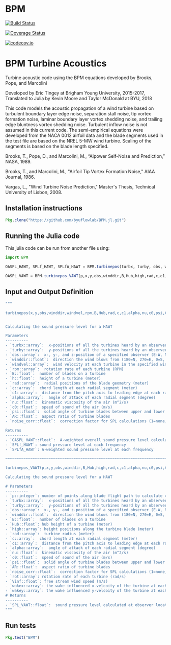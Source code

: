 # BPM

[![Build Status](https://travis-ci.org/moore54/BPM.jl.svg?branch=master)](https://travis-ci.org/moore54/BPM.jl)

[![Coverage Status](https://coveralls.io/repos/moore54/BPM.jl/badge.svg?branch=master&service=github)](https://coveralls.io/github/moore54/BPM.jl?branch=master)

[![codecov.io](http://codecov.io/github/moore54/BPM.jl/coverage.svg?branch=master)](http://codecov.io/github/moore54/BPM.jl?branch=master)



# BPM Turbine Acoustics

Turbine acoustic code using the BPM equations developed by Brooks, Pope, and Marcolini

Developed by Eric Tingey at Brigham Young University, 2015-2017,
Translated to Julia by Kevin Moore and Taylor McDonald at BYU, 2018

This code models the acoustic propagation of a wind turbine based on turbulent boundary layer edge noise, separation stall noise, tip vortex formation noise, laminar boundary layer vortex shedding noise, and trailing edge bluntness vortex shedding noise. Turbulent inflow noise is not assumed in this current code. The semi-empirical equations were developed from the NACA 0012 airfoil data and the blade segments used in the test file are based on the NREL 5-MW wind turbine. Scaling of the segments is based on the blade length specified.

Brooks, T., Pope, D., and Marcolini, M., “Aipower Self-Noise and Prediction,” NASA, 1989.

Brooks, T., and Marcolini, M., "Airfoil Tip Vortex Formation Noise," AIAA Journal, 1986.

Vargas, L., "Wind Turbine Noise Prediction," Master's Thesis, Technical University of Lisbon, 2008.


## Installation instructions

```julia
Pkg.clone("https://github.com/byuflowlab/BPM.jl.git")
```

## Running the Julia code

This julia code can be run from another file using:
```julia
import BPM

OASPL_HAWT, SPLf_HAWT, SPLfA_HAWT = BPM.turbinepos(turbx, turby, obs, winddir, windvel, rpm, B, h, rad, c, c1, alpha, nu, c0, psi, AR, noise_corr)

OASPL_VAWT = BPM.turbinepos_VAWT(p,x,y,obs,winddir,B,Hub,high,rad,c,c1,alpha,nu,c0,psi,AR,noise_corr,rot,Vinf,wakex,wakey)
```

## Input and Output Definition
```julia
"""

turbinepos(x,y,obs,winddir,windvel,rpm,B,Hub,rad,c,c1,alpha,nu,c0,psi,AR,noise_corr)


Calculating the sound pressure level for a HAWT

Parameters
----------
- `turbx::array`:  x-positions of all the turbines heard by an observer (east to west, meter)
- `turby::array`:  y-positions of all the turbines heard by an observer (north to south, meter)
- `obs::array`:  x-, y-, and z-position of a specified observer (E-W, N-S, height; meter)
- `winddir::float`:  direction the wind blows from (180=N, 270=E, 0=S, 90=W; degree)
- `windvel::array`:  wind velocity at each turbine in the specified wind direction (m/s)
- `rpm::array`:  rotation rate of each turbine (RPM)
- `B::float`:  number of blades on a turbine
- `h::float`:  height of a turbine (meter)
- `rad::array`:  radial positions of the blade geometry (meter)
- `c::array`:  chord length at each radial segment (meter)
- `c1::array`:  distance from the pitch axis to leading edge at each radial segment (meter)
- `alpha::array`:  angle of attack of each radial segment (degree)
- `nu::float`:  kinematic viscosity of the air (m^2/s)
- `c0::float`:  speed of sound of the air (m/s)
- `psi::float`:  solid angle of turbine blades between upper and lower sides of trailing edge (degree)
- `AR::float`:  aspect ratio of turbine blades
- `noise_corr::float`:  correction factor for SPL calculations (1=none, use if calculations differ from expected)

Returns
----------
- `OASPL_HAWT::float`:  A-weighted overall sound pressure level calculated at observer location (dB)
- `SPLf_HAWT`: sound pressure level at each frequency 
- `SPLfA_HAWT`: A-weighted sound pressure level at each frequency

~~~~~~~~~~~~~~~~~~~~~~~~~~~~~~~~~~~~~~~~~~~~~~~~~~~~~~~~~~~~~~~~~~~~~~~~~~~~~~~~~

turbinepos_VAWT(p,x,y,obs,winddir,B,Hub,high,rad,c,c1,alpha,nu,c0,psi,AR,noise_corr,rot,Vinf,wakex,wakey)

Calculating the sound pressure level for a HAWT

# Parameters
----------
- `p::integer`: number of points along blade flight path to calculate velocities
- `turbx::array`:  x-positions of all the turbines heard by an observer (east to west, meter)
- `turby::array`:  y-positions of all the turbines heard by an observer (north to south, meter)
- `obs::array`:  x-, y-, and z-position of a specified observer (E-W, N-S, height; meter)
- `winddir::float`:  direction the wind blows from (180=N, 270=E, 0=S, 90=W; degree)
- `B::float`:  number of blades on a turbine
- `Hub::float`: hub height of a turbine (meter)
- `high::array`: height positions along the turbine blade (meter)
- `rad::array`:  turbine radius (meter)
- `c::array`:  chord length at each radial segment (meter)
- `c1::array`:  distance from the pitch axis to leading edge at each radial segment (meter)
- `alpha::array`:  angle of attack of each radial segment (degree)
- `nu::float`:  kinematic viscosity of the air (m^2/s)
- `c0::float`:  speed of sound of the air (m/s)
- `psi::float`:  solid angle of turbine blades between upper and lower sides of trailing edge (degree)
- `AR::float`:  aspect ratio of turbine blades
- `noise_corr::float`:  correction factor for SPL calculations (1=none, use if calculations differ from expected)
- `rot::array`: rotation rate of each turbine (rad/s)
- `Vinf::float`: free stream wind speed (m/s)
- `wakex::array`: the wake influenced x-velcoity of the turbine at each point along the blade flight path (m/s)
- `wakey::array`: the wake influenced y-velcoity of the turbine at each point along the blade flight path (m/s)
# Returns
----------
- `SPL_VAWT::float`:  sound pressure level calculated at observer location (dB)
"""
```

## Run tests

```julia
Pkg.test("BPM")
```
